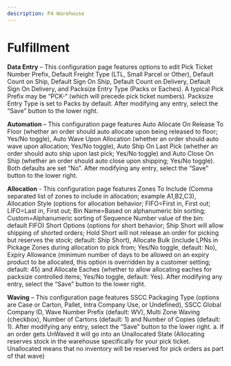 ```yaml
---
description: P4 Warehouse
---
```


# Fulfillment

**Data Entry** – This configuration page features options to edit Pick Ticket Number Prefix, Default Freight Type (LTL, Small Parcel or Other), Default Count on Ship, Default Sign On Ship, Default Count on Delivery, Default Sign On Delivery, and Packsize Entry Type (Packs or Eaches). A typical Pick Prefix may be “PCK-“ (which will precede pick ticket numbers). Packsize Entry Type is set to Packs by default. After modifying any entry, select the “Save” button to the lower right.&#x20;

**Automation** – This configuration page features Auto Allocate On Release To Floor (whether an order should auto allocate upon being released to floor; Yes/No toggle), Auto Wave Upon Allocation (whether an order should auto wave upon allocation; Yes/No toggle), Auto Ship On Last Pick (whether an order should auto ship upon last pick; Yes/No toggle) and Auto Close On Ship (whether an order should auto close upon shipping; Yes/No toggle). Both defaults are set “No”. After modifying any entry, select the “Save” button to the lower right.&#x20;

**Allocation** - This configuration page features Zones To Include (Comma separated list of zones to include in allocation; example A1,B2,C3), Allocation Style (options for allocation behavior; FIFO=First in, First out; LIFO=Last in, First out; Bin Name=Based on alphanumeric bin sorting; Custom=Alphanumeric sorting of Sequence Number value of the bin: default FIFO) Short Options (options for short behavior; Ship Short will allow shipping of shorted orders; Hold Short will not release an order for picking but reserves the stock; default: Ship Short), Allocate Bulk (include LPNs in Pickage Zones during allocation to pick from; Yes/No toggle, default: No), Expiry Allowance (minimum number of days to be allowed on an expiry product to be allocated, this option is overridden by a customer setting; default: 45) and Allocate Eaches (whether to allow allocating eaches for packsize controlled items; Yes/No toggle, default: Yes). After modifying any entry, select the “Save” button to the lower right.&#x20;

**Waving** – This configuration page features SSCC Packaging Type (options are Case or Carton, Pallet, Intra Company Use, or Undefined), SSCC Global Company ID, Wave Number Prefix (default: WV), Multi Zone Waving (checkbox), Number of Cartons (default: 1) and Number of Copies (default: 1). After modifying any entry, select the “Save” button to the lower right. a. If an order gets UnWaved it will go into an Unallocated State (Allocating reserves stock in the warehouse specifically for your pick ticket. Unallocated means that no inventory will be reserved for pick orders as part of that wave)
